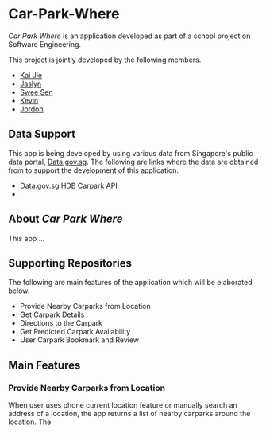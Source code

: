 # Car-Park-Where

*Car Park Where* is an application developed as part of a school project on Software Engineering.

This project is jointly developed by the following members.
* [Kai Jie]()
* [Jaslyn]()
* [Swee Sen]()
* [Kevin]()
* [Jordon]()

## Data Support
This app is being developed by using various data from Singapore's public data portal, [Data.gov.sg](). The following are links where the data are obtained from to support the development of this application.
* [Data.gov.sg HDB Carpark API]()
* 

## About *Car Park Where*
This app ...

## Supporting Repositories


The following are main features of the application which will be elaborated below.
* Provide Nearby Carparks from Location
* Get Carpark Details
* Directions to the Carpark
* Get Predicted Carpark Availability
* User Carpark Bookmark and Review

## Main Features

### Provide Nearby Carparks from Location
When user uses phone current location feature or manually search an address of a location, the app returns a list of nearby carparks around the location. The 